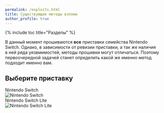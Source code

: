```yaml
---
permalink: /exploits.html
title: Существующие методы взлома
author_profile: true
---
```

{% include toc title="Разделы" %}

В данный момент прошиваются **все** приставки семейства Nintendo Switch. Однако, в зависимости от ревизии приставки, а так же наличия в ней ряда уязвмимостей, методы прошивки могут отличаться. Поэтому первоочередной задачей станет определить какой же именно метод подходит именно вам. 

## Выберите приставку 
<link rel="stylesheet" type="text/css" href="https://check.customfw.xyz/css/main_checker.css">
<div class="content" id="fullpage">
  <div class="checker__body inpage">
    <div class="table__wrapper">
      <div class="table__container">
        <div class="table__ns__caption table__caption">Nintendo Switch</div>
        <div class="table__ns__body table__body" id="ns"><img class="table descriptionToggler" src="https://check.customfw.xyz/img/ns.png" alt="Nintendo Switch" data-result="result1"></div>
        <div class="table__nsl__caption table__caption">Nintendo Switch Lite</div>
        <div class="table__nsl__body table__body" id="nsl"><img class="table descriptionToggler" src="https://check.customfw.xyz/img/nsl.png" alt="Nintendo Switch Lite" data-result="result2"></div>
      </div>
    </div>
    <div class="result hidden" id="scroll_here"></div>
    <div class="check-result hidden"></div>
  </div>
</div>
<script src="https://check.customfw.xyz/js/libs.min.js"></script>
<script src="https://check.customfw.xyz/js/main.js"></script>
<script src="https://check.customfw.xyz/js/vercheck.js"></script>